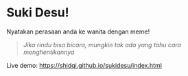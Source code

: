 # Suki Desu!
Nyatakan perasaan anda ke wanita dengan meme!
> *Jika rindu bisa bicara, mungkin tak ada yang tahu cara menghentikannya*

Live demo: https://shidqi.github.io/sukidesu/index.html